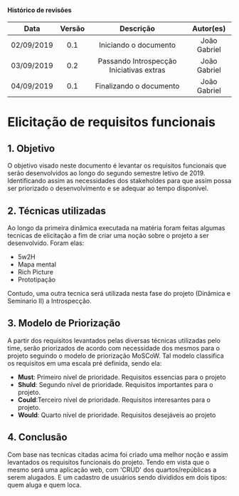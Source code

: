 
#### Histórico de revisões
|   Data   |  Versão  |        Descrição       |          Autor(es)          |
|:--------:|:--------:|:----------------------:|:---------------------------:|
|02/09/2019|   0.1    | Iniciando o documento       |  João Gabriel  |
|03/09/2019|   0.2    | Passando Introspecção Iniciativas extras     |  João Gabriel  |
|04/09/2019|   0.1    | Finalizando o documento       |  João Gabriel  |



# Elicitação de requisitos funcionais

## 1. Objetivo

O objetivo visado neste documento é levantar os requisitos funcionais que serão desenvolvidos ao longo do segundo semestre letivo de 2019. Identificando assim as necessidades dos stakeholdes para que assim possa ser priorizado o desenvolvimento e se adequar ao tempo disponível.

## 2. Técnicas utilizadas
Ao longo da primeira dinâmica executada na matéria foram feitas algumas tecnicas de elicitação a fim de criar uma noção sobre o projeto a ser desenvolvido. Foram elas:

* 5w2H
* Mapa mental
* Rich Picture
* Prototipação


Contudo, uma outra tecnica será utilizada nesta fase do projeto (Dinâmica e Seminario II) a Introspecção.

## 3. Modelo de Priorização

A partir dos requisitos levantados pelas diversas técnicas utilizadas pelo time, serão priorizados de acordo com necessidade dos mesmos para o projeto seguindo o modelo de priorização MoSCoW. Tal modelo classifica os requisitos em uma escala pré definida, sendo ela:
* **Must**: Primeiro nível de prioridade. Requisitos essencias para o projeto
* **Shuld**: Segundo nível de prioridade. Requisitos importantes para o projeto.
* **Could**:Terceiro nível de prioridade. Requisitos interesantes para o projeto.
* **Would**: Quarto nível de prioridade. Requisitos desejáveis ao projeto


## 4. Conclusão

Com base nas tecnicas citadas acima foi criado uma melhor noção e assim levantados os requisitos funcionais do projeto. Tendo em vista que o mesmo será uma aplicação web, com 'CRUD' dos quartos/repúblicas a serem alugados. E um cadastro de usuários sendo divididos em dois tipos: quem aluga e quem loca.
